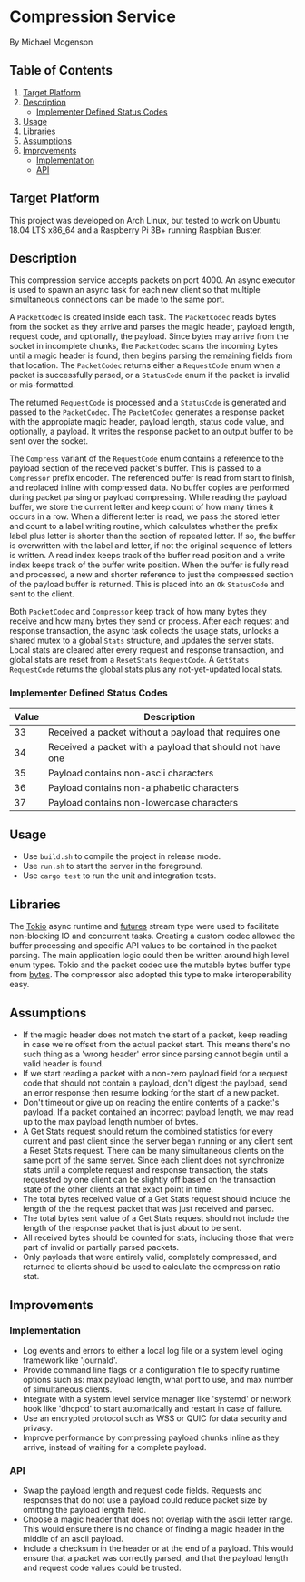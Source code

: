 # Compression Service

By Michael Mogenson

## Table of Contents
1. [Target Platform](#target-platform)  
2. [Description](#description)  
    - [Implementer Defined Status Codes](#implementer-defined-status-codes)  
3. [Usage](#usage)  
4. [Libraries](#libraries)  
5. [Assumptions](#assumptions)  
6. [Improvements](#improvements)  
    - [Implementation](#implementation)  
    - [API](#api)  

## Target Platform

This project was developed on Arch Linux, but tested to work on Ubuntu 18.04 LTS x86_64 and a Raspberry Pi 3B+ running Raspbian Buster.

## Description

This compression service accepts packets on port 4000. An async executor is used to spawn an async task for each new client so that multiple simultaneous connections can be made to the same port.

A `PacketCodec` is created inside each task. The `PacketCodec` reads bytes from the socket as they arrive and parses the magic header, payload length, request code, and optionally, the payload. Since bytes may arrive from the socket in incomplete chunks, the `PacketCodec` scans the incoming bytes until a magic header is found, then begins parsing the remaining fields from that location. The `PacketCodec` returns either a `RequestCode` enum when a packet is successfully parsed, or a `StatusCode` enum if the packet is invalid or mis-formatted.

The returned `RequestCode` is processed and a `StatusCode` is generated and passed to the `PacketCodec`. The `PacketCodec` generates a response packet with the appropiate magic header, payload length, status code value, and optionally, a payload. It writes the response packet to an output buffer to be sent over the socket.

The `Compress` variant of the `RequestCode` enum contains a reference to the payload section of the received packet's buffer. This is passed to a `Compressor` prefix encoder. The referenced buffer is read from start to finish, and replaced inline with compressed data. No buffer copies are performed during packet parsing or payload compressing. While reading the payload buffer, we store the current letter and keep count of how many times it occurs in a row. When a different letter is read, we pass the stored letter and count to a label writing routine, which calculates whether the prefix label plus letter is shorter than the section of repeated letter. If so, the buffer is overwritten with the label and letter, if not the original sequence of letters is written. A read index keeps track of the buffer read position and a write index keeps track of the buffer write position. When the buffer is fully read and processed, a new and shorter reference to just the compressed section of the payload buffer is returned. This is placed into an `Ok` `StatusCode` and sent to the client.

Both `PacketCodec` and `Compressor` keep track of how many bytes they receive and how many bytes they send or process. After each request and response transaction, the async task collects the usage stats, unlocks a shared mutex to a global `Stats` structure, and updates the server stats. Local stats are cleared after every request and response transaction, and global stats are reset from a `ResetStats` `RequestCode`. A `GetStats` `RequestCode` returns the global stats plus any not-yet-updated local stats.

### Implementer Defined Status Codes

|Value|Description|
|-|-|
|33|Received a packet without a payload that requires one|
|34|Received a packet with a payload that should not have one|
|35|Payload contains non-ascii characters|
|36|Payload contains non-alphabetic characters|
|37|Payload contains non-lowercase characters|

## Usage

- Use `build.sh` to compile the project in release mode.
- Use `run.sh` to start the server in the foreground.
- Use `cargo test` to run the unit and integration tests.

## Libraries

The [Tokio](https://tokio.rs/) async runtime and [futures](https://rust-lang.github.io/futures-rs/) stream type were used to facilitate non-blocking IO and concurrent tasks. Creating a custom codec allowed the buffer processing and specific API values to be contained in the packet parsing. The main application logic could then be written around high level enum types. Tokio and the packet codec use the mutable bytes buffer type from [bytes](https://github.com/tokio-rs/bytes). The compressor also adopted this type to make interoperability easy.

## Assumptions

- If the magic header does not match the start of a packet, keep reading in case we're offset from the actual packet start. This means there's no such thing as a 'wrong header' error since parsing cannot begin until a valid header is found.
- If we start reading a packet with a non-zero payload field for a request code that should not contain a payload, don't digest the payload, send an error response then resume looking for the start of a new packet.
- Don't timeout or give up on reading the entire contents of a packet's payload. If a packet contained an incorrect payload length, we may read up to the max payload length number of bytes.
- A Get Stats request should return the combined statistics for every current and past client since the server began running or any client sent a Reset Stats request. There can be many simultaneous clients on the same port of the same server. Since each client does not synchronize stats until a complete request and response transaction, the stats requested by one client can be slightly off based on the transaction state of the other clients at that exact point in time.
- The total bytes received value of a Get Stats request should include the length of the the request packet that was just received and parsed.
- The total bytes sent value of a Get Stats request should not include the length of the response packet that is just about to be sent.
- All received bytes should be counted for stats, including those that were part of invalid or partially parsed packets.
- Only payloads that were entirely valid, completely compressed, and returned to clients should be used to calculate the compression ratio stat.

## Improvements

### Implementation

- Log events and errors to either a local log file or a system level loging framework like 'journald'.
- Provide command line flags or a configuration file to specify runtime options such as: max payload length, what port to use, and max number of simultaneous clients.
- Integrate with a system level service manager like 'systemd' or network hook like 'dhcpcd' to start automatically and restart in case of failure.
- Use an encrypted protocol such as WSS or QUIC for data security and privacy.
- Improve performance by compressing payload chunks inline as they arrive, instead of waiting for a complete payload.

### API

- Swap the payload length and request code fields. Requests and responses that do not use a payload could reduce packet size by omitting the payload length field.
- Choose a magic header that does not overlap with the ascii letter range. This would ensure there is no chance of finding a magic header in the middle of an ascii payload.
- Include a checksum in the header or at the end of a payload. This would ensure that a packet was correctly parsed, and that the payload length and request code values could be trusted.
